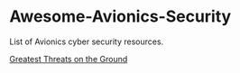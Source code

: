 # Awesome-Avionics-Security
List of Avionics cyber security resources.

[Greatest Threats on the Ground](https://www.csoonline.com/article/644636/greatest-cyber-threats-to-aircraft-come-from-the-ground.html)
